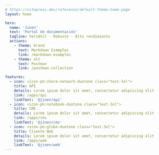 ```yaml
---
# https://vitepress.dev/reference/default-theme-home-page
layout: home

hero:
  name: 'Jinen'
  text: 'Portal de documentación'
  tagline: Versátil · Robusto · Alto rendimiento
  actions:
    - theme: brand
      text: Markdown Examples
      link: /markdown-examples
    - theme: alt
      text: Postman
      link: /postman-collection

features:
  - icon: <icon-ph:share-network-duotone class="text-3xl">
    title: API
    details: Lorem ipsum dolor sit amet, consectetur adipiscing elit
    link: /apps/api
    linkText: '@jinen/api'
  - icon: <icon-ph:notebook-duotone class="text-3xl">
    title: CMS
    details: Lorem ipsum dolor sit amet, consectetur adipiscing elit
    link: /apps/cms
    linkText: '@jinen/cms'
  - icon: <icon-ph:globe-duotone class="text-3xl">
    title: Cliente Web
    details: Lorem ipsum dolor sit amet, consectetur adipiscing elit
    link: /apps/web
    linkText: '@jinen/web'
---
```

